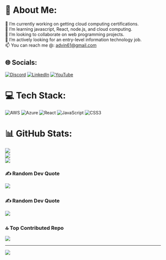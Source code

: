# 💫 About Me:
🔭 I’m currently working on getting cloud computing certifications.<br>🌱 I’m learning javascript, React, node.js, and cloud computing.<br>👯 I’m looking to collaborate on web programming projects.<br>🤔 I’m actively looking for an entry-level information technology job.<br>📫 You can reach me @: advin61@gmail.com<br>


## 🌐 Socials:
[![Discord](https://img.shields.io/badge/Discord-%237289DA.svg?logo=discord&logoColor=white)](https://discord.gg/https://discord.gg/M5sBXc5W) [![LinkedIn](https://img.shields.io/badge/LinkedIn-%230077B5.svg?logo=linkedin&logoColor=white)](https://linkedin.com/in/samyogk) [![YouTube](https://img.shields.io/badge/YouTube-%23FF0000.svg?logo=YouTube&logoColor=white)](https://youtube.com/@https://www.youtube.com/@Samyog23) 

# 💻 Tech Stack:
![AWS](https://img.shields.io/badge/AWS-%23FF9900.svg?style=flat&logo=amazon-aws&logoColor=white) ![Azure](https://img.shields.io/badge/azure-%230072C6.svg?style=flat&logo=azure-devops&logoColor=white) ![React](https://img.shields.io/badge/react-%2320232a.svg?style=flat&logo=react&logoColor=%2361DAFB) ![JavaScript](https://img.shields.io/badge/javascript-%23323330.svg?style=flat&logo=javascript&logoColor=%23F7DF1E) ![CSS3](https://img.shields.io/badge/css3-%231572B6.svg?style=flat&logo=css3&logoColor=white)
# 📊 GitHub Stats:
![](https://github-readme-stats.vercel.app/api?username=Samyog2312&theme=highcontrast&hide_border=true&include_all_commits=true&count_private=true)<br/>
![](https://github-readme-streak-stats.herokuapp.com/?user=Samyog2312&theme=highcontrast&hide_border=true)<br/>
![](https://github-readme-stats.vercel.app/api/top-langs/?username=Samyog2312&theme=highcontrast&hide_border=true&include_all_commits=true&count_private=true&layout=compact)

### ✍️ Random Dev Quote
![](https://quotes-github-readme.vercel.app/api?type=vetical&theme=tokyonight)

##


### ✍️ Random Dev Quote
![](https://quotes-github-readme.vercel.app/api?type=horizontal&theme=merko)


##

### 🔝 Top Contributed Repo
![](https://github-contributor-stats.vercel.app/api?username=Samyog2312&limit=5&theme=dark&combine_all_yearly_contributions=true)

---
[![](https://visitcount.itsvg.in/api?id=Samyog2312&icon=5&color=3)](https://visitcount.itsvg.in)

<!-- Proudly created with GPRM ( https://gprm.itsvg.in ) -->
